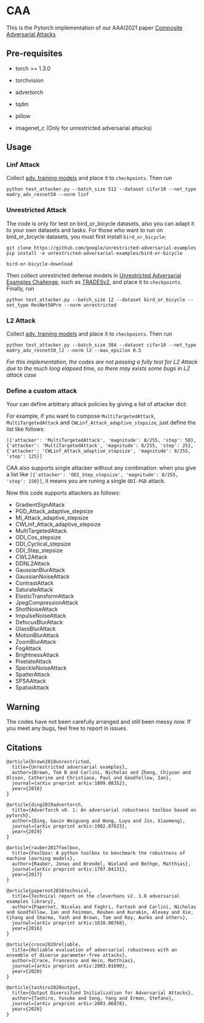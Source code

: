 # CAA
This is the Pytorch implementation of our AAAI2021 paper [Composite Adversarial Attacks](https://arxiv.org/abs/2012.05434)

## Pre-requisites
- torch >= 1.3.0

- torchvision

- advertorch

- tqdm

- pillow

- imagenet_c (Only for unrestricted adversarial attacks)


## Usage

### Linf Attack
Collect [adv. training models](https://www.dropbox.com/s/c9qlt1lbdnu9tlo/cifar_linf_8.pt?dl=0) and place it to `checkpoints`. Then run 
```
python test_attacker.py --batch_size 512 --dataset cifar10 --net_type madry_adv_resnet50 --norm linf
```

### Unrestricted Attack
The code is only for test on bird_or_bicycle datasets, also you can adapt it to your own datasets and tasks. For those who want to run on bird_or_bicycle datasets, you must first install `bird_or_bicycle`:
```
git clone https://github.com/google/unrestricted-adversarial-examples
pip install -e unrestricted-adversarial-examples/bird-or-bicycle

bird-or-bicycle-download
```
Then collect unrestricted defense models in [Unrestricted Adversarial Examples Challenge](https://github.com/openphilanthropy/unrestricted-adversarial-examples), such as [TRADESv2](https://github.com/xincoder/google_attack), and place it to `checkpoints`. Finally, run 
```
python test_attacker.py --batch_size 12 --dataset bird_or_bicycle --net_type ResNet50Pre --norm unrestricted
```

### L2 Attack
Collect [adv. training models](https://www.dropbox.com/s/1zazwjfzee7c8i4/cifar_l2_0_5.pt?dl=0) and place it to `checkpoints`. Then run 
```
python test_attacker.py --batch_size 384 --dataset cifar10 --net_type madry_adv_resnet50_l2 --norm l2 --max_epsilon 0.5
```
*For this implementation, the codes are not passing a fully test for L2 Attack due to the much long elapsed time, so there may exists some bugs in L2 attack case*

### Define a custom attack
Your can define arbitrary attack policies by giving a list of attacker dict:

For example, if you want to compose `MultiTargetedAttack`, `MultiTargetedAttack` and `CWLinf_Attack_adaptive_stepsize`, just define the list like follows:
```
[{'attacker': 'MultiTargetedAttack', 'magnitude': 8/255, 'step': 50}, {'attacker': 'MultiTargetedAttack', 'magnitude': 8/255, 'step': 25}, {'attacker': 'CWLinf_Attack_adaptive_stepsize', 'magnitude': 8/255, 'step': 125}]
```
CAA also supports single attacker without any combination: when you give a list like `[{'attacker': 'ODI_Step_stepsize', 'magnitude': 8/255, 'step': 150}]`, it means you are runing a single `ODI-PGD` attack.

Now this code supports attackers as follows:
- GradientSignAttack
- PGD_Attack_adaptive_stepsize
- MI_Attack_adaptive_stepsize
- CWLinf_Attack_adaptive_stepsize
- MultiTargetedAttack
- ODI_Cos_stepsize
- ODI_Cyclical_stepsize
- ODI_Step_stepsize
- CWL2Attack
- DDNL2Attack
- GaussianBlurAttack
- GaussianNoiseAttack
- ContrastAttack
- SaturateAttack
- ElasticTransformAttack
- JpegCompressionAttack
- ShotNoiseAttack
- ImpulseNoiseAttack
- DefocusBlurAttack
- GlassBlurAttack
- MotionBlurAttack
- ZoomBlurAttack
- FogAttack
- BrightnessAttack
- PixelateAttack
- SpeckleNoiseAttack
- SpatterAttack
- SPSAAttack
- SpatialAttack

## Warning

The codes have not been carefully arranged and still been messy now. If you meet any bugs, feel free to report in issues. 

## Citations
```
@article{brown2018unrestricted,
  title={Unrestricted adversarial examples},
  author={Brown, Tom B and Carlini, Nicholas and Zhang, Chiyuan and Olsson, Catherine and Christiano, Paul and Goodfellow, Ian},
  journal={arXiv preprint arXiv:1809.08352},
  year={2018}
}
```

```
@article{ding2019advertorch,
  title={AdverTorch v0. 1: An adversarial robustness toolbox based on pytorch},
  author={Ding, Gavin Weiguang and Wang, Luyu and Jin, Xiaomeng},
  journal={arXiv preprint arXiv:1902.07623},
  year={2019}
}
```

```
@article{rauber2017foolbox,
  title={Foolbox: A python toolbox to benchmark the robustness of machine learning models},
  author={Rauber, Jonas and Brendel, Wieland and Bethge, Matthias},
  journal={arXiv preprint arXiv:1707.04131},
  year={2017}
}
```

```
@article{papernot2016technical,
  title={Technical report on the cleverhans v2. 1.0 adversarial examples library},
  author={Papernot, Nicolas and Faghri, Fartash and Carlini, Nicholas and Goodfellow, Ian and Feinman, Reuben and Kurakin, Alexey and Xie, Cihang and Sharma, Yash and Brown, Tom and Roy, Aurko and others},
  journal={arXiv preprint arXiv:1610.00768},
  year={2016}
}
```

```
@article{croce2020reliable,
  title={Reliable evaluation of adversarial robustness with an ensemble of diverse parameter-free attacks},
  author={Croce, Francesco and Hein, Matthias},
  journal={arXiv preprint arXiv:2003.01690},
  year={2020}
}
```

```
@article{tashiro2020output,
  title={Output Diversified Initialization for Adversarial Attacks},
  author={Tashiro, Yusuke and Song, Yang and Ermon, Stefano},
  journal={arXiv preprint arXiv:2003.06878},
  year={2020}
}
```
